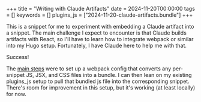 +++
title = "Writing with Claude Artifacts"
date = 2024-11-20T00:00:00
tags = []
keywords = []
plugins_js = ["2024-11-20-claude-artifacts.bundle"]
+++

This is a snippet for me to experiment with embedding a Claude artifact into a snippet.
The main challenge I expect to encounter is that Claude builds artifacts with React, so I'll have to learn how to integrate webpack or similar into my Hugo setup. Fortunately, I have Claude here to help me with that.

<div id="jellybean-container"></div>

Success!

The [main steps](https://github.com/dbieber/davidbieber.com/pull/3) were to set up a webpack config that converts any per-snippet JS, JSX, and CSS files into a bundle. I can then lean on my existing plugins_js setup to pull that bundled js file into the corresponding snippet. There's room for improvement in this setup, but it's working (at least locally) for now.
